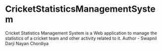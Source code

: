 # CricketStatisticsManagementSystem

Cricket Statistics Management System is a Web application to manage the statistics of a cricket team and other activity related to it.
Author -
Swapnil Darji
Nayan Chordiya
